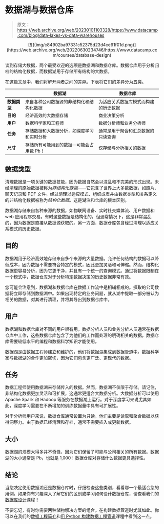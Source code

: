 # 数据湖与数据仓库

> 原文：<https://web.archive.org/web/20230101103328/https://www.datacamp.com/blog/data-lakes-vs-data-warehouses>

<center>[![](img/c84902ba97331c52375d23d4ce91f01d.png)](https://web.archive.org/web/20220630234746/https://www.datacamp.com/courses/database-design)</center>

谈到存储大数据，两个最受欢迎的选项是数据湖和数据仓库。数据仓库用于分析归档的结构化数据，而数据湖用于存储所有结构的大数据。

在这篇文章中，我们将解开两者之间的差异。下表将它们的差异分为五类。

|   | 数据湖 | 数据仓库 |
| --- | --- | --- |
| **数据类型** | 来自各种公司数据源的非结构化和结构化数据 | 为适应关系数据库模式而构建的历史数据 |
| **目的** | 经济高效的大数据存储 | 商业决策分析 |
| **用户** | 数据科学家和工程师 | 数据分析师和业务分析师 |
| **任务** | 存储数据和大数据分析，如深度学习和实时分析 | 通常是用于聚合和汇总数据的只读查询 |
| **尺寸** | 存储所有可能用到的数据—可能会占用数 Pb！ | 仅存储与分析相关的数据 |

## 数据类型

清理数据是一项关键的数据技能，因为数据自然会以混乱和不完美的形式出现。未经清理的原始数据被称为*非结构化数据*——它包含了世界上大多数数据，如照片、聊天记录和 PDF 文件。经过清理以适应模式、组织成表并由数据类型和关系定义的非结构化数据被称为*结构化数据*。这是湖泊和仓库的根本区别。

数据湖存储来自各种来源的数据，如物联网设备、实时社交媒体流、用户数据和 web 应用程序交易。有时这些数据是结构化的，但通常情况下，这是非常混乱的，因为数据是直接从数据源获取的。另一方面，数据仓库包含经过清理以适应关系模式的历史数据。

## 目的

数据湖用于经济高效地存储来自多个来源的大量数据。允许任何结构的数据可以降低成本，因为数据不需要符合特定的模式，因此更加灵活和可伸缩。然而，结构化数据更容易分析，因为它更干净，并且有一个统一的查询模式。通过将数据限制在一个模式中，数据仓库对于分析特定数据决策的历史数据非常有效。

您可能会注意到，数据湖和数据仓库在数据工作流中是相辅相成的。摄取的公司数据将立即存储到数据湖中。如果出现特定的业务问题，就从湖中提取一部分被认为相关的数据，对其进行清理，并将其导出到数据仓库中。

## 用户

数据湖和数据仓库对不同的用户很有用。数据分析人员和业务分析人员通常在数据仓库中工作，这些数据仓库包含了为他们的工作而处理的明确相关的数据。数据仓库需要较低水平的编程和数据科学知识才能使用。

数据湖是由数据工程师建立和维护的，他们将数据湖集成到数据管道中。数据科学家与数据湖的合作更加密切，因为它们包含更广泛、更现代的数据。

## 任务

数据工程师使用数据湖来存储传入的数据。然而，数据湖不仅限于存储。请记住，非结构化数据更加灵活和可扩展，这通常更适合大数据分析。大数据分析可以使用 Apache Spark 和 Hadoop 等服务在数据湖上运行。对于深度学习来说尤其如此，深度学习需要在不断增加的训练数据量中具有可扩展性。

对于分析师用户来说，数据仓库通常设置为只读，他们主要是读取和聚合数据以获得洞察力。由于数据已经清理和存档，通常不需要插入或更新数据。

## 大小

数据湖的规模大得多并不奇怪，因为它们保留了可能与公司相关的所有数据。数据湖的大小通常是 Pb，也就是 1,000！数据仓库对存储什么数据更具选择性。

## 结论

当您决定使用数据湖还是数据仓库时，仔细检查这些类别，看看哪一个最适合您的用例。如果你有兴趣深入了解它们的区别或学习如何设计数据仓库，请查看我们的[数据库设计](https://web.archive.org/web/20220630234746/https://www.datacamp.com/courses/database-design)课程！

不要忘记，有时你需要两种储物解决方案的组合。在构建数据管道时尤其如此。你可以在我们的[数据工程简介](https://web.archive.org/web/20220630234746/https://www.datacamp.com/courses/introduction-to-data-engineering)和[用 Python 构建数据工程管道](https://web.archive.org/web/20220630234746/https://www.datacamp.com/courses/building-data-engineering-pipelines-in-python)课程中看到这一点。